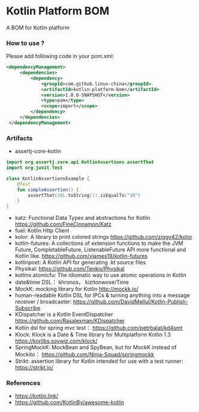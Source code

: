 Kotlin Platform BOM
===================

A BOM for Kotlin platform

### How to use ?

Please add following code in your pom.xml:

```xml
<dependencyManagement>
     <dependencies>
         <dependency>
             <groupId>com.github.linux-china</groupId>
             <artifactId>kotlin-platform-bom</artifactId>
             <version>1.0.0-SNAPSHOT</version>
             <type>pom</type>
             <scope>import</scope>
         </dependency>
     </dependencies>
 </dependencyManagement>
```

### Artifacts

* assertj-core-kotlin
```kotlin
import org.assertj.core.api.KotlinAssertions.assertThat
import org.junit.Test

class KotlinAssertionsExample {
    @Test
    fun simpleAssertion() {
        assertThat(10L.toString()).isEqualTo("10")
    }
}
```
* katz: Functional Data Types and abstractions for Kotlin https://github.com/FineCinnamon/Katz
* fuel: Kotlin Http Client
* kolor: A library to print colored strings https://github.com/ziggy42/kolor
* kotlin-futures: A collections of extension functions to make the JVM Future, CompletableFuture, ListenableFuture API more functional and Kotlin like. https://github.com/vjames19/kotlin-futures
* kotlinpoet: A Kotlin API for generating .kt source files
* Physikal: https://github.com/Tenkiv/Physikal
* kotlinx.atomicfu: The idiomatic way to use atomic operations in Kotlin
* date&time DSL： khronos， kizitonwose/Time 
* MockK: mocking library for Kotlin http://mockk.io/
* human-readable Kotlin DSL for IPCs & turning anything into a message receiver / broadcaster: https://github.com/DavidMellul/Kotlin-Publish-Subscribe
* KDispatcher is a Kotlin EventDispatcher https://github.com/Rasalexman/KDispatcher
* Kotlin dsl for spring mvc test： https://github.com/petrbalat/kd4smt
* Klock: Klock is a Date & Time library for Multiplatform Kotlin 1.3 https://korlibs.soywiz.com/klock/
* SpringMockK: MockBean and SpyBean, but for MockK instead of Mockito： https://github.com/Ninja-Squad/springmockk
* Strikt: assertion library for Kotlin intended for use with a test runner: https://strikt.io/

### References

* https://kotlin.link/
* https://github.com/KotlinBy/awesome-kotlin